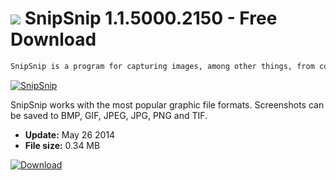 # ![](https://cdn.softexe.net/static/icon/2/snipsnip-12749.png) SnipSnip 1.1.5000.2150 - Free Download

```sh
SnipSnip is a program for capturing images, among other things, from computer games or various applications. The tool allows you to capture an image or its designated part, but its possibilities do not stop there. SnipSnip contains a built-in mini-editor of graphic files, through which we can, for example, resize our screenshot or cut to the desired location.
```
[![SnipSnip](https://gallery.dpcdn.pl/imgc/Tools/51426/g_-_420x350_1.5_-_x20140526151141_0.png)](https://softexe.net/win/multimedia/image-capture/snipsnip:pbgda.html)

SnipSnip works with the most popular graphic file formats. Screenshots can be saved to BMP, GIF, JPEG, JPG, PNG and TIF.


- **Update:** May 26 2014
- **File size:** 0.34 MB

[![Download](https://cdn.softexe.net/static/img/download.png)](https://softexe.net/win/multimedia/image-capture/snipsnip:pbgda.html)

